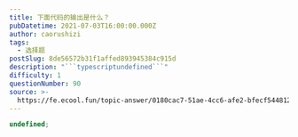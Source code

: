 ```yaml
---
title: 下面代码的输出是什么？
pubDatetime: 2021-07-03T16:00:00.000Z
author: caorushizi
tags:
  - 选择题
postSlug: 8de56572b31f1affed893945384c915d
description: "```typescriptundefined```"
difficulty: 1
questionNumber: 90
source: >-
  https://fe.ecool.fun/topic-answer/0180cac7-51ae-4cc6-afe2-bfecf5448123?orderBy=updateTime&order=desc&tagId=32
---
```


```typescript
undefined;
```
